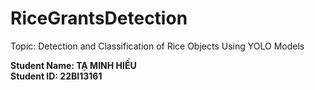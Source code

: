# RiceGrantsDetection

Topic: Detection and Classification of Rice Objects Using YOLO Models

**Student Name: TẠ MINH HIẾU**  
**Student ID: 22BI13161**